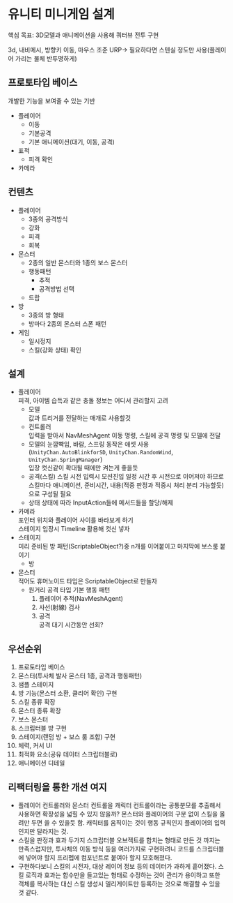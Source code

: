# 유니티 미니게임 설계

핵심 목표: 3D모델과 애니메이션을 사용해 쿼터뷰 전투 구현

3d, 내비메시, 방향키 이동, 마우스 조준
URP-> 필요하다면 스텐실 정도만 사용(플레이어 가리는 물체 반투명하게)

## 프로토타입 베이스

개발한 기능을 보여줄 수 있는 기반

* 플레이어
  * 이동
  * 기본공격
  * 기본 애니메이션(대기, 이동, 공격)
* 표적
  * 피격 확인
* 카메라

## 컨텐츠

* 플레이어
  * 3종의 공격방식
  * 강화
  * 피격
  * 회복
* 몬스터
  * 2종의 일반 몬스터와 1종의 보스 몬스터
  * 행동패턴
    * 추적
    * 공격방법 선택
  * 드랍
* 방
  * 3종의 방 형태
  * 방마다 2종의 몬스터 스폰 패턴
* 게임
  * 일시정지
  * 스킬(강화 상태) 확인

## 설계

* 플레이어  
  피격, 아이템 습득과 같은 충돌 정보는 어디서 관리할지 고려
  * 모델  
    값과 트리거를 전달하는 매개로 사용할것
  * 컨트롤러  
    입력을 받아서 NavMeshAgent 이동 명령, 스킬에 공격 명령 및 모델에 전달
  * 모델의 눈깜빡임, 바람, 스프링 동작은 애셋 사용(`UnityChan.AutoBlinkforSD`, `UnityChan.RandomWind`, `UnityChan.SpringManager`)  
    입장 컷신같이 확대될 때에만 켜는게 좋을듯
  * 공격(스킬)
    스킬 시전 입력시 모션진입 일정 시간 후 시전으로 이어져야 하므로 스킬마다 애니메이션, 준비시간, 내용(적중 판정과 적중시 처리 분리 가능할듯)으로 구성될 필요
  * 상태
    상태에 따라 InputAction들에 메서드들을 할당/해제
* 카메라  
  포인터 위치와 플레이어 사이를 바라보게 하기  
  스테이지 입장시 Timeline 활용해 컷신 넣자
* 스테이지  
  미리 준비된 방 패턴(ScriptableObject?)중 n개를 이어붙이고 마지막에 보스룸 붙이기
  * 방
* 몬스터  
  적어도 휴머노이드 타입은 ScriptableObject로 만들자
  * 원거리 공격 타입 기본 행동 패턴  
    1. 플레이어 추적(NavMeshAgent)
    1. 사선(射線) 검사
    1. 공격  
    공격 대기 시간동안 선회?

## 우선순위

1. 프로토타입 베이스
1. 몬스터(투사체 발사 몬스터 1종, 공격과 행동패턴)
1. 샘플 스테이지
1. 방 기능(몬스터 소환, 클리어 확인) 구현
1. 스킬 종류 확장
1. 몬스터 종류 확장
1. 보스 몬스터
1. 스크립터블 방 구현
1. 스테이지(랜덤 방 + 보스 룸 조합) 구현
1. 체력, 커서 UI
1. 최적화 요소(공유 데이터 스크립터블로)
1. 애니메이션 디테일

## 리팩터링을 통한 개선 여지

* 플레이어 컨트롤러와 몬스터 컨트롤을 캐릭터 컨트롤이라는 공통분모를 추출해서 사용하면 확장성을 넓힐 수 있지 않을까?
  몬스터와 플레이어의 구분 없이 스킬을 올려만 두면 쓸 수 있을듯 함. 캐릭터를 움직이는 것이 행동 규칙인지 플레이어의 입력인지만 달라지는 것.
* 스킬을 판정과 효과 두가지 스크립터블 오브젝트를 합치는 형태로 만든 것 까지는 만족스럽지만, 투사체의 이동 방식 등을 여러가지로 구현하려니 코드를 스크립터블에 넣어야 할지 프리펩에 컴포넌트로 붙여아 할지 모호해졌다.
* 구현하다보니 스킬의 시전자, 대상 레이어 정보 등의 데이터가 과하게 흩어졌다. 스킬 로직과 효과는 함수만을 들고있는 형태로 수정하는 것이 관리가 용이하고 또한 객체를 복사하는 대신 스킬 생성시 델리게이트만 등록하는 것으로 해결할 수 있을 것 같다.
